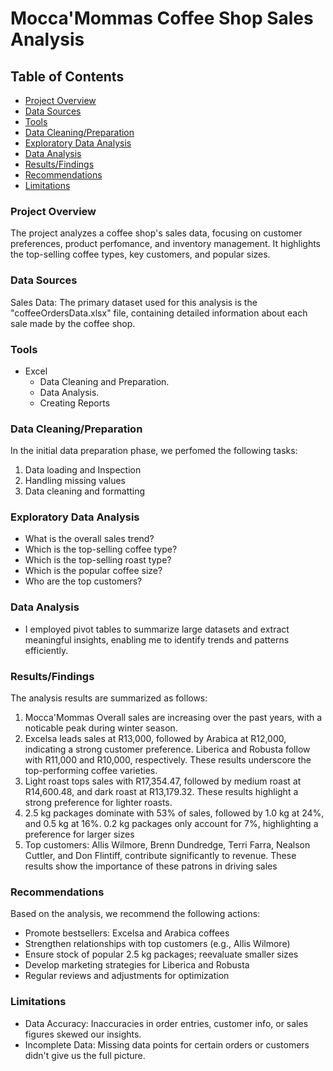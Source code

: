 # Mocca'Mommas Coffee Shop Sales Analysis

## Table of Contents
- [Project Overview](#project-overview)
- [Data Sources](#data-sources)
- [Tools](#tools)
- [Data Cleaning/Preparation](#data-cleaningpreparation)
- [Exploratory Data Analysis](#exploratory-data-analysis)
- [Data Analysis](#data-analysis)
- [Results/Findings](#resultsfindings)
- [Recommendations](#recommendations)
- [Limitations](#limitations)

### Project Overview

The project analyzes a coffee shop's sales data, focusing on customer preferences, product perfomance, and inventory management. It highlights the top-selling coffee types, key customers, and popular sizes.

### Data Sources

Sales Data: The primary dataset used for this analysis is the "coffeeOrdersData.xlsx" file, containing detailed information about each sale made by the coffee shop.

### Tools

- Excel
   - Data Cleaning and Preparation.
   - Data Analysis.
   - Creating Reports

### Data Cleaning/Preparation

  In the initial data preparation phase, we perfomed the following tasks:
1. Data loading and Inspection
2. Handling missing values
3. Data cleaning and formatting

### Exploratory Data Analysis

- What is the overall sales trend?
- Which is the top-selling coffee type?
- Which is the top-selling roast type?
- Which is the popular coffee size?
- Who are the top customers?


### Data Analysis

- I employed pivot tables to summarize large datasets and extract meaningful insights, enabling me to identify trends and patterns efficiently.

### Results/Findings

The analysis results are summarized as follows:
1. Mocca'Mommas Overall sales are increasing over the past years, with a noticable peak during winter season.
2. Excelsa leads sales at R13,000, followed by Arabica at R12,000, indicating a strong customer preference. Liberica and Robusta follow with R11,000 and R10,000, respectively. These results underscore the top-performing coffee varieties.
3. Light roast tops sales with R17,354.47, followed by medium roast at R14,600.48, and dark roast at R13,179.32. These results highlight a strong preference for lighter roasts.
4. 2.5 kg packages dominate with 53% of sales, followed by 1.0 kg at 24%, and 0.5 kg at 16%. 0.2 kg packages only account for 7%, highlighting a preference for larger sizes
5. Top customers: Allis Wilmore, Brenn Dundredge, Terri Farra, Nealson Cuttler, and Don Flintiff, contribute significantly to revenue. These results show the importance of these patrons in driving sales


 ### Recommendations

 Based on the analysis, we recommend the following actions:
 
- Promote bestsellers: Excelsa and Arabica coffees
- Strengthen relationships with top customers (e.g., Allis Wilmore)
- Ensure stock of popular 2.5 kg packages; reevaluate smaller sizes
- Develop marketing strategies for Liberica and Robusta
- Regular reviews and adjustments for optimization

### Limitations

- Data Accuracy: Inaccuracies in order entries, customer info, or sales figures skewed our insights.
- Incomplete Data: Missing data points for certain orders or customers didn't give us the full picture.





